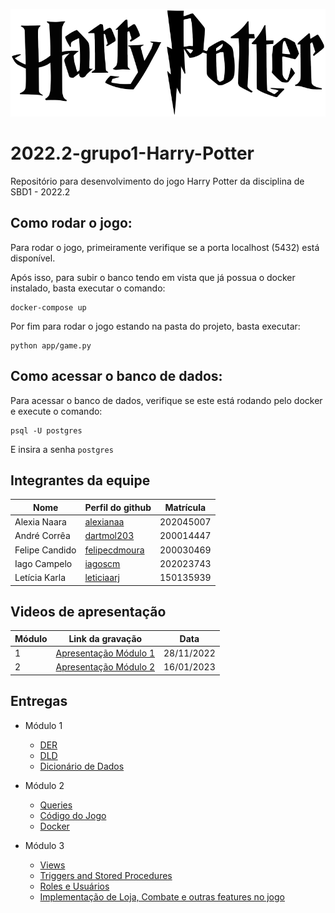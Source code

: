 
![asd](./Documentos/Imagens/Harry_Potter_wordmark.png)

# 2022.2-grupo1-Harry-Potter
Repositório para desenvolvimento do jogo Harry Potter da disciplina de SBD1 - 2022.2

## Como rodar o jogo:


Para rodar o jogo, primeiramente verifique se a porta localhost (5432) está disponível.

Após isso, para subir o banco tendo em vista que já possua o docker instalado, basta executar o comando:

```
docker-compose up
```

Por fim para rodar o jogo estando na pasta do projeto, basta executar:

```
python app/game.py
```

## Como acessar o banco de dados:

Para acessar o banco de dados, verifique se este está rodando pelo docker e execute o comando:

```
psql -U postgres
```

E insira a senha ```postgres```
## Integrantes da equipe

| Nome         | Perfil do github                                 | Matrícula|
|--------------|--------------------------------------------------|----------|
|Alexia Naara  | [alexianaa](https://github.com/alexianaa)        | 202045007|
|André Corrêa  | [dartmol203](https://github.com/dartmol203)      | 200014447|
|Felipe Candido| [felipecdmoura](https://github.com/felipecdmoura)| 200030469|
|Iago Campelo  | [iagoscm](https://github.com/iagoscm)            | 202023743|
|Letícia Karla | [leticiaarj](https://github.com/leticiaarj)      | 150135939|

## Videos de apresentação

| Módulo         | Link da gravação       | Data |
|----------------|------------------------|------|
| 1              | [Apresentação Módulo 1](https://unbbr.sharepoint.com/:v:/s/SBD1-20222/EejUfL9qXfpEsDy2qnnhH1YBqo5rGOxfywmj5EtrEw4qOQ) | 28/11/2022 |
| 2              | [Apresentação Módulo 2](https://unbbr-my.sharepoint.com/:v:/g/personal/200014447_aluno_unb_br/EUAUxqW0gJlPk9X95PemVJsBupmwQM0x_uJ2BQkhjIR8tg?e=gTtRAi) | 16/01/2023 |


## Entregas

- Módulo 1
  - [DER](Imagens/DER_HarryPotter_v4.0.pdf)
  - [DLD](Imagens/DLD_HarryPotter_v.4.0.pdf)
  - [Dicionário de Dados](Dicionario_Dados.md)

- Módulo 2
  - [Queries](sql/)
  - [Código do Jogo](app/)
  - [Docker](docker-compose.yml)
  
- Módulo 3
  - [Views](sql/TF_Query_3_GameActions.sql)
  - [Triggers and Stored Procedures](sql/TF_Query_4_TriggersAndStoredProcedures.sql)
  - [Roles e Usuários](sql/TF_Query_AcessControl.sql)
  - [Implementação de Loja, Combate e outras features no jogo](app/)
